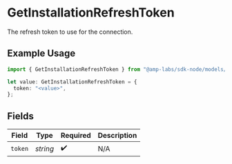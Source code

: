 # GetInstallationRefreshToken

The refresh token to use for the connection.

## Example Usage

```typescript
import { GetInstallationRefreshToken } from "@amp-labs/sdk-node/models/operations";

let value: GetInstallationRefreshToken = {
  token: "<value>",
};
```

## Fields

| Field              | Type               | Required           | Description        |
| ------------------ | ------------------ | ------------------ | ------------------ |
| `token`            | *string*           | :heavy_check_mark: | N/A                |